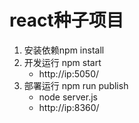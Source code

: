 react种子项目
=============
1.	安装依赖npm install
2.	开发运行 npm start
	* http://ip:5050/
3.  部署运行 npm run publish
	* node server.js
	* http://ip:8360/
